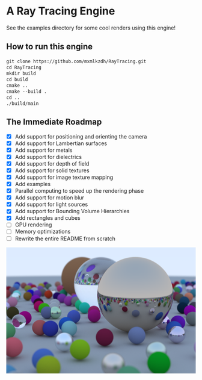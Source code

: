 # A Ray Tracing Engine

See the examples directory for some cool renders using this engine!

## How to run this engine
```
git clone https://github.com/mxmlkzdh/RayTracing.git
cd RayTracing
mkdir build
cd build
cmake ..
cmake --build .
cd ..
./build/main
```
## The Immediate Roadmap
- [x] Add support for positioning and orienting the camera
- [x] Add support for Lambertian surfaces
- [x] Add support for metals
- [x] Add support for dielectrics
- [x] Add support for depth of field
- [X] Add support for solid textures
- [X] Add support for image texture mapping
- [x] Add examples
- [x] Parallel computing to speed up the rendering phase
- [x] Add support for motion blur
- [x] Add support for light sources
- [x] Add support for Bounding Volume Hierarchies
- [X] Add rectangles and cubes
- [ ] GPU rendering
- [ ] Memory optimizations
- [ ] Rewrite the entire README from scratch

![Ray Tracing 101](data/output_final.jpg)
